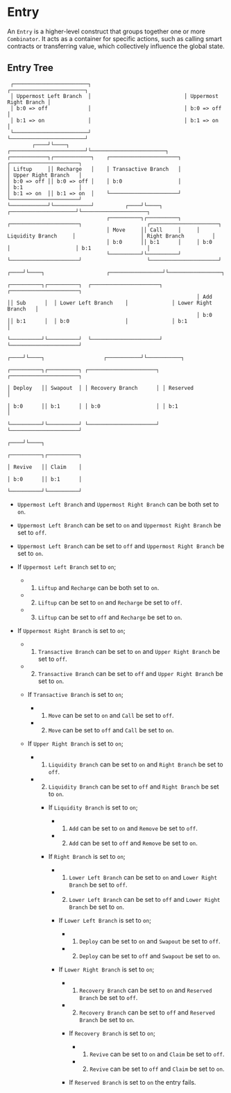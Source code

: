 # Entry
An `Entry` is a higher-level construct that groups together one or more `Combinator`. It acts as a container for specific actions, such as calling smart contracts or transferring value, which collectively influence the global state.

## Entry Tree
                                                    
     ┌────────────────────────┐                              ┌────────────────────────┐     
     │ Uppermost Left Branch  │                              │ Uppermost Right Branch │
     │ b:0 => off             │                              │ b:0 => off             │
     │ b:1 => on              │                              │ b:1 => on              │
     └────────────────────────┘                              └────────────────────────┘        
            ┌────┘└────┐                        ┌────────────────────────┘└────────────────────────┐
    ┌────────────┐┌────────────┐    ┌──────────────────────┐                            ┌──────────────────────┐
    │ Liftup     ││ Recharge   │    │ Transactive Branch   │                            │ Upper Right Branch   │  
    │ b:0 => off ││ b:0 => off │    │ b:0                  │                            │ b:1                  │
    │ b:1 => on  ││ b:1 => on  │    └──────────────────────┘                            └──────────────────────┘
    └────────────┘└────────────┘          ┌────┘└────┐                       ┌─────────────────────┘└─────────────────────┐
                                    ┌──────────┐┌──────────┐     ┌──────────────────────┐                     ┌──────────────────────┐
                                    │ Move     ││ Call     │     │ Liquidity Branch     │                     │ Right Branch         │  
                                    │ b:0      ││ b:1      │     │ b:0                  │                     │ b:1                  │
                                    └──────────┘└──────────┘     └──────────────────────┘                     └──────────────────────┘
                                                                       ┌────┘└────┐                    ┌─────────────────┘└─────────────────┐
                                                                 ┌──────────┐┌──────────┐  ┌──────────────────────┐              ┌──────────────────────┐
                                                                 │ Add      ││ Sub      │  │ Lower Left Branch    │              │ Lower Right Branch   │
                                                                 │ b:0      ││ b:1      │  │ b:0                  │              │ b:1                  │
                                                                 └──────────┘└──────────┘  └──────────────────────┘              └──────────────────────┘
                                                                                                 ┌────┘└────┐                   ┌───────────┘└───────────┐         
                                                                                           ┌──────────┐┌──────────┐ ┌──────────────────────┐ ┌──────────────────────┐
                                                                                           │ Deploy   ││ Swapout  │ │ Recovery Branch      │ │ Reserved             │
                                                                                           │ b:0      ││ b:1      │ │ b:0                  │ │ b:1                  │
                                                                                           └──────────┘└──────────┘ └──────────────────────┘ └──────────────────────┘
                                                                                                                          ┌────┘└────┐       
                                                                                                                    ┌──────────┐┌──────────┐ 
                                                                                                                    │ Revive   ││ Claim    │ 
                                                                                                                    │ b:0      ││ b:1      │ 
                                                                                                                    └──────────┘└──────────┘ 



- `Uppermost Left Branch` and `Uppermost Right Branch` can be both set to `on`.
- `Uppermost Left Branch` can be set to `on` and `Uppermost Right Branch` be set to `off`.
- `Uppermost Left Branch` can be set to `off` and `Uppermost Right Branch` be set to `on`.

- If `Uppermost Left Branch` set to `on`;
    - 1. `Liftup` and `Recharge` can be both set to `on`.
    - 2. `Liftup` can be set to `on` and `Recharge` be set to `off`.
    - 3. `Liftup` can be set to `off` and `Recharge` be set to `on`.

- If `Uppermost Right Branch` is set to `on`;
    - 1. `Transactive Branch` can be set to `on` and `Upper Right Branch` be set to `off`.
    - 2. `Transactive Branch` can be set to `off` and `Upper Right Branch` be set to `on`.

    - If `Transactive Branch` is set to `on`;
        - 1. `Move` can be set to `on` and `Call` be set to `off`.
        - 2. `Move` can be set to `off` and `Call` be set to `on`.

    - If `Upper Right Branch` is set to `on`;
        - 1. `Liquidity Branch` can be set to `on` and `Right Branch` be set to `off`.
        - 2. `Liquidity Branch` can be set to `off` and `Right Branch` be set to `on`.

            - If `Liquidity Branch` is set to `on`;
                - 1. `Add` can be set to `on` and `Remove` be set to `off`.
                - 2. `Add` can be set to `off` and `Remove` be set to `on`.

            - If `Right Branch` is set to `on`;
                - 1. `Lower Left Branch` can be set to `on` and `Lower Right Branch` be set to `off`.
                - 2. `Lower Left Branch` can be set to `off` and `Lower Right Branch` be set to `on`.

                - If `Lower Left Branch` is set to `on`;
                    - 1. `Deploy` can be set to `on` and `Swapout` be set to `off`.
                    - 2. `Deploy` can be set to `off` and `Swapout` be set to `on`.

                - If `Lower Right Branch` is set to `on`;
                    - 1. `Recovery Branch` can be set to `on` and `Reserved Branch` be set to `off`.
                    - 2. `Recovery Branch` can be set to `off` and `Reserved Branch` be set to `on`.

                    - If `Recovery Branch` is set to `on`;
                        - 1. `Revive` can be set to `on` and `Claim` be set to `off`.
                        - 2. `Revive` can be set to `off` and `Claim` be set to `on`.

                    - If `Reserved Branch` is set to `on` the entry fails.